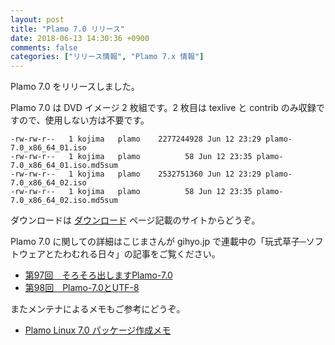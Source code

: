 ```yaml
---
layout: post
title: "Plamo 7.0 リリース"
date: 2018-06-13 14:30:36 +0900
comments: false
categories: ["リリース情報", "Plamo 7.x 情報"]
---
```


Plamo 7.0 をリリースしました。

Plamo 7.0 は DVD イメージ 2 枚組です。2 枚目は texlive と contrib のみ収録ですので、使用しない方は不要です。

```
-rw-rw-r--   1 kojima   plamo    2277244928 Jun 12 23:29 plamo-7.0_x86_64_01.iso
-rw-rw-r--   1 kojima   plamo          58 Jun 12 23:35 plamo-7.0_x86_64_01.iso.md5sum
-rw-rw-r--   1 kojima   plamo    2532751360 Jun 12 23:29 plamo-7.0_x86_64_02.iso
-rw-rw-r--   1 kojima   plamo          58 Jun 12 23:35 plamo-7.0_x86_64_02.iso.md5sum
```

ダウンロードは [ダウンロード](/download/) ページ記載のサイトからどうぞ。

Plamo 7.0 に関しての詳細はこじまさんが gihyo.jp で連載中の「玩式草子─ソフトウェアとたわむれる日々」の記事をご覧ください。

* [第97回　そろそろ出しますPlamo-7.0](http://gihyo.jp/lifestyle/serial/01/ganshiki-soushi/0097)
* [第98回　Plamo-7.0とUTF-8](http://gihyo.jp/lifestyle/serial/01/ganshiki-soushi/0098)

またメンテナによるメモもご参考にどうぞ。

* [Plamo Linux 7.0 パッケージ作成メモ](https://qiita.com/tenforward/items/921b108266a7c9d984eb)
